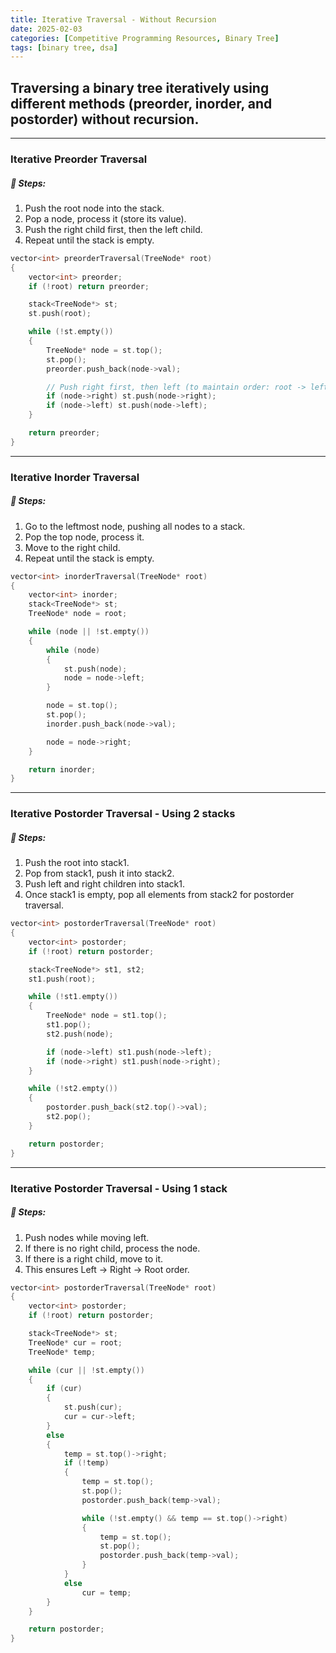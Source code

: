 ```yaml
---
title: Iterative Traversal - Without Recursion
date: 2025-02-03
categories: [Competitive Programming Resources, Binary Tree]
tags: [binary tree, dsa]
---
```


## Traversing a binary tree iteratively using different methods (preorder, inorder, and postorder) without recursion.

---

### Iterative Preorder Traversal

##### 🔹 Steps:

1. Push the root node into the stack.
2. Pop a node, process it (store its value).
3. Push the right child first, then the left child.
4. Repeat until the stack is empty.

```cpp
vector<int> preorderTraversal(TreeNode* root)
{
    vector<int> preorder;
    if (!root) return preorder;  

    stack<TreeNode*> st;
    st.push(root);

    while (!st.empty())
    {
        TreeNode* node = st.top();  
        st.pop();
        preorder.push_back(node->val);

        // Push right first, then left (to maintain order: root -> left -> right)
        if (node->right) st.push(node->right);
        if (node->left) st.push(node->left);
    }

    return preorder;
}
```

---

### Iterative Inorder Traversal

##### 🔹 Steps:

1. Go to the leftmost node, pushing all nodes to a stack.
2. Pop the top node, process it.
3. Move to the right child.
4. Repeat until the stack is empty.

```cpp
vector<int> inorderTraversal(TreeNode* root)
{
    vector<int> inorder;
    stack<TreeNode*> st;
    TreeNode* node = root;

    while (node || !st.empty())  
    {
        while (node) 
        {
            st.push(node);
            node = node->left;
        }

        node = st.top();
        st.pop();
        inorder.push_back(node->val);

        node = node->right;  
    }

    return inorder;
}
```

---

### Iterative Postorder Traversal - Using 2 stacks

##### 🔹 Steps:

1. Push the root into stack1.
2. Pop from stack1, push it into stack2.
3. Push left and right children into stack1.
4. Once stack1 is empty, pop all elements from stack2 for postorder traversal.

```cpp
vector<int> postorderTraversal(TreeNode* root)
{
    vector<int> postorder;
    if (!root) return postorder;  

    stack<TreeNode*> st1, st2;
    st1.push(root);

    while (!st1.empty())  
    {
        TreeNode* node = st1.top();
        st1.pop();
        st2.push(node);

        if (node->left) st1.push(node->left);
        if (node->right) st1.push(node->right);
    }

    while (!st2.empty())
    {
        postorder.push_back(st2.top()->val);
        st2.pop();
    }

    return postorder;
}
```

---

### Iterative Postorder Traversal - Using 1 stack

##### 🔹 Steps:

1. Push nodes while moving left.
2. If there is no right child, process the node.
3. If there is a right child, move to it.
4. This ensures Left → Right → Root order.

```cpp
vector<int> postorderTraversal(TreeNode* root)
{
    vector<int> postorder;
    if (!root) return postorder;

    stack<TreeNode*> st;
    TreeNode* cur = root;
    TreeNode* temp;

    while (cur || !st.empty())
    {
        if (cur)
        {
            st.push(cur);
            cur = cur->left;
        }
        else
        {
            temp = st.top()->right;
            if (!temp) 
            {
                temp = st.top();
                st.pop();
                postorder.push_back(temp->val);

                while (!st.empty() && temp == st.top()->right)
                {
                    temp = st.top();
                    st.pop();
                    postorder.push_back(temp->val);
                }
            }
            else
                cur = temp;
        }
    }

    return postorder;
}
```
